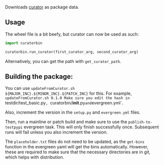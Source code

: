 Downloads [curator](https://github.com/mongodb/curator) as package data. 

## Usage

The wheel file is a bit beefy, but curator can now be used as such:

```python
import curatorbin

curatorbin.run_curator(first_curator_arg, second_curator_arg)

```
Alternatively, you can get the path with `get_curator_path`.

## Building the package:

You can use `updateFromCurator.sh ${MAJOR_INC}.${MINOR_INC}.${PATCH_INC}` for this.
For example, `updateFromCurator.sh 0.1.0
Make sure you edit the hash in `testdir/test_basic.py`, `curatorbin/__init__.py` and `evergreen.yml`. 

Also, increment the version in the `setup.py` and `evergreen.yml` files. 

Then, run a mainline or patch build and make sure to use the `publish-to-testpypi` evergreen task.
This will only finish successfully once.
Subsequent runs will fail unless you also increment the version.

The `placeholder.txt` files do not need to be updated, as the `get-bins` function in the evergreen yaml will get the bins automatically.
However, these are required to make sure that the necessary directories are in git, which helps with distribution.
